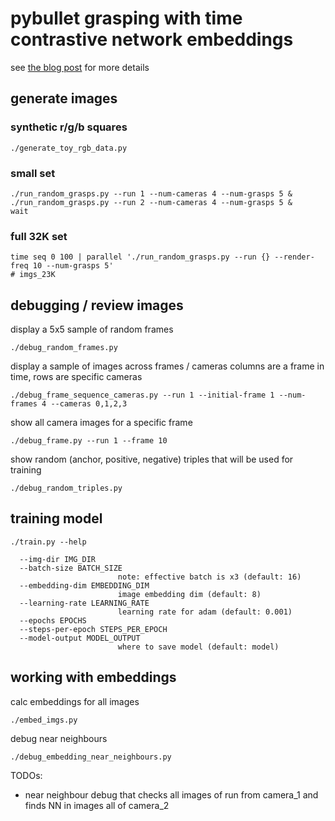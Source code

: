 
# pybullet grasping with time contrastive network embeddings

see [the blog post](http://matpalm.com/blog/pybullet_tcn_grasping) for more details

## generate images

### synthetic r/g/b squares

```
./generate_toy_rgb_data.py
```

### small set

```
./run_random_grasps.py --run 1 --num-cameras 4 --num-grasps 5 &
./run_random_grasps.py --run 2 --num-cameras 4 --num-grasps 5 &
wait
```

### full 32K set

```
time seq 0 100 | parallel './run_random_grasps.py --run {} --render-freq 10 --num-grasps 5'
# imgs_23K
```

##  debugging / review images

display a 5x5 sample of random frames

```
./debug_random_frames.py
```

display a sample of images across frames / cameras
columns are a frame in time, rows are specific cameras

```
./debug_frame_sequence_cameras.py --run 1 --initial-frame 1 --num-frames 4 --cameras 0,1,2,3
```

show all camera images for a specific frame

```
./debug_frame.py --run 1 --frame 10
```

show random (anchor, positive, negative) triples that will be used for training

```
./debug_random_triples.py
```

## training model

```
./train.py --help

  --img-dir IMG_DIR
  --batch-size BATCH_SIZE
                        note: effective batch is x3 (default: 16)
  --embedding-dim EMBEDDING_DIM
                        image embedding dim (default: 8)
  --learning-rate LEARNING_RATE
                        learning rate for adam (default: 0.001)
  --epochs EPOCHS
  --steps-per-epoch STEPS_PER_EPOCH
  --model-output MODEL_OUTPUT
                        where to save model (default: model)
```

## working with embeddings

calc embeddings for all images

```
./embed_imgs.py
```

debug near neighbours

```
./debug_embedding_near_neighbours.py
```


TODOs:

- near neighbour debug that checks all images of run from camera_1 and finds NN in images all of camera_2